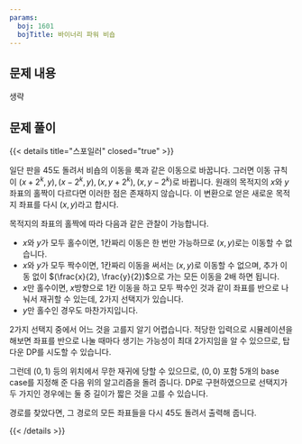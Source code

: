 ```yaml
---
params:
  boj: 1601
  bojTitle: 바이너리 파워 비숍
---
```


## 문제 내용

생략

## 문제 풀이

{{< details title="스포일러" closed="true" >}}

일단 판을 45도 돌려서 비숍의 이동을 룩과 같은 이동으로 바꿉니다. 그러면 이동 규칙이 $(x + 2^k, y), (x - 2^k, y), (x, y + 2^k), (x, y - 2^k)$로 바뀝니다. 원래의 목적지의 $x$와 $y$좌표의 홀짝이 다르다면 이러한 점은 존재하지 않습니다.
이 변환으로 얻은 새로운 목적지 좌표를 다시 $(x, y)$라고 합시다.

목적지의 좌표의 홀짝에 따라 다음과 같은 관찰이 가능합니다.

* $x$와 $y$가 모두 홀수이면, 1칸짜리 이동은 한 번만 가능하므로 $(x, y)$로는 이동할 수 없습니다.
* $x$와 $y$가 모두 짝수이면, 1칸짜리 이동을 써서는 $(x, y)$로 이동할 수 없으며, 추가 이동 없이 $(\frac{x}{2}, \frac{y}{2})$으로 가는 모든 이동을 2배 하면 됩니다.
* $x$만 홀수이면, $x$방향으로 1칸 이동을 하고 모두 짝수인 것과 같이 좌표를 반으로 나눠서 재귀할 수 있는데, 2가지 선택지가 있습니다.
* $y$만 홀수인 경우도 마찬가지입니다.

2가지 선택지 중에서 어느 것을 고를지 알기 어렵습니다. 적당한 입력으로 시뮬레이션을 해보면 좌표를 반으로 나눌 때마다 생기는 가능성이 최대 2가지임을 알 수 있으므로, 탑다운 DP를 시도할 수 있습니다.

그런데 $(0, 1)$ 등의 위치에서 무한 재귀에 당할 수 있으므로, $(0, 0)$ 포함 5개의 base case를 지정해 준 다음 위의 알고리즘을 돌려 줍니다. DP로 구현하였으므로 선택지가 두 가지인 경우에는 둘 중 길이가 짧은 것을 고를 수 있습니다.

경로를 찾았다면, 그 경로의 모든 좌표들을 다시 45도 돌려서 출력해 줍니다.

{{< /details >}}
